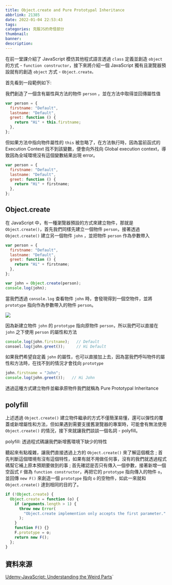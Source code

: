 ```yaml
---
title: Object.create and Pure Prototypal Inheritance
abbrlink: 21385
date: 2022-01-04 22:53:43
tags:
categories: 克服JS的奇怪部分
thumbnail:
banner:
description:
---
```


<!-- @format -->

在前一堂課介紹了 JavaScript 模仿其他程式語言透過 `class` 定義並創造 `object` 的方式 - `function constructor`，接下來將介紹一個 JavaScript 獨有且瀏覽器預設就有的創造 `object` 方式 - `Object.create。`

<!-- more -->

首先看到一段範例如下:

我們創造了一個含有屬性與方法的物件 `person` ，並在方法中取得並回傳屬性值

```js
var person = {
  firstname: "Default",
  lastname: "Default",
  greet: function () {
    return "Hi" + this.firstname;
  },
};
```

但如果方法中指向物件屬性的 `this` 被忽略了，在方法執行時，因為當前函式的 Execution Context 找不到該變數，便會向外找向 Global execution context，導致因為全域環境沒有這個變數結果出現 error。

```js
var person = {
  firstname: "Default",
  lastname: "Default",
  greet: function () {
    return "Hi" + firstname;
  },
};
```

## Object.create

在 JavaScript 中，有一種瀏覽器預設的方式來建立物件，那就是 `Object.create()`，首先我們同樣先建立一個物件 `person`，接著透過 `Object.create()` 建立另一個物件 `john` ，並把物件 `person` 作為參數帶入

```js
var person = {
  firstname: "Default",
  lastname: "Default",
  greet: function () {
    return "Hi" + firstname;
  },
};

var john = Object.create(person);
console.log(john);
```

當我們透過 `console.log` 查看物件 `john` 時，會發現得到一個空物件，並將 `prototype` 指向作為參數帶入的物件 `person`。

![](Object-create.png)

因為新建立物件 `john` 的 `prototype` 指向原物件 `person`，所以我們可以直接在 `john` 之下使用 `person` 的屬性和方法

```js
console.log(john.firstname);   // Default
consoel.log(john.greet());     // Hi Default
```

如果我們希望自定義 `john` 的屬性，也可以直接加上去，因為當我們呼叫物件的屬性和方法時，在找不到的情況才會找向 `prototype`

```js
john.firstname = "John";
console.log(john.greet());   // Hi John
```

透過這種方式建立物件並繼承原物件我們就稱為 Pure Prototypal Inheritance

## polyfill

上述透過 `Object.create()` 建立物件繼承的方式不僅簡潔易懂，還可以彈性的覆蓋或新增屬性和方法，但如果遇到需要支援舊瀏覽器的專案時，可能會有無法使用 `Object.create()` 的情況，接下來就讓我們談談一個名詞 - polyfill。

polyfill: 透過程式碼讓我們新增舊環境下缺少的特性 

聽起來有點複雜，讓我們直接透過上方的 `Object.create()` 來了解這個概念 ; 首先判斷這個環境有沒有這個特性，如果有就不用做任何事，沒有的我們就透過程式碼幫它補上原本預期要做到的事 ; 首先確認是否只有傳入一個參數，接著新增一個空函式 `F` 做為 `function constructor`，再把它的 `prototype` 指向傳入的物件 `o`，並回傳 `new F()` 來創造一個 `prototype` 指向 `o` 的空物件，如此一來就和 `Object.create()` 達到相同的目的了。 

```js
if (!Object.create) {
  Object.create = function (o) {
    if (arguments.length > 1) {
      throw new Error(
        "Object.create implemention only accepts the first parameter."
      );
    }
    function F() {}
    F.prototype = o;
    return new F();
  };
}
```

## 資料來源

[Udemy-JavaScript: Understanding the Weird Parts](https://www.udemy.com/course/understand-javascript/)`
